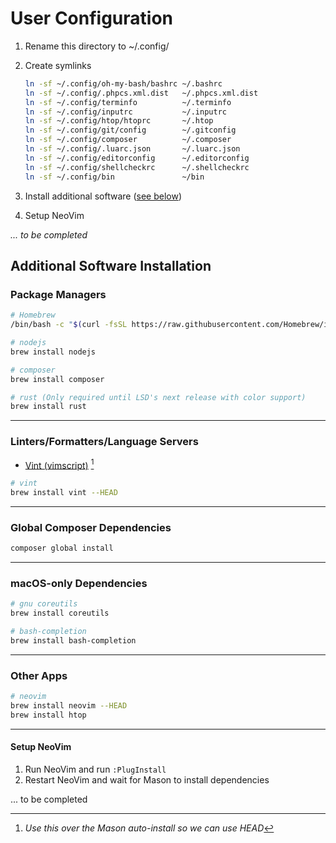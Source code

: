 # User Configuration

1. Rename this directory to ~/.config/
1. Create symlinks

   ```bash
   ln -sf ~/.config/oh-my-bash/bashrc ~/.bashrc
   ln -sf ~/.config/.phpcs.xml.dist   ~/.phpcs.xml.dist
   ln -sf ~/.config/terminfo          ~/.terminfo
   ln -sf ~/.config/inputrc           ~/.inputrc
   ln -sf ~/.config/htop/htoprc       ~/.htop
   ln -sf ~/.config/git/config        ~/.gitconfig
   ln -sf ~/.config/composer          ~/.composer
   ln -sf ~/.config/.luarc.json       ~/.luarc.json
   ln -sf ~/.config/editorconfig      ~/.editorconfig
   ln -sf ~/.config/shellcheckrc      ~/.shellcheckrc
   ln -sf ~/.config/bin               ~/bin
   ```

1. Install additional software ([see below](#additional-software-installation))
1. Setup NeoVim

_... to be completed_

## Additional Software Installation

### Package Managers

```bash
# Homebrew
/bin/bash -c "$(curl -fsSL https://raw.githubusercontent.com/Homebrew/install/HEAD/install.sh)"

# nodejs
brew install nodejs

# composer
brew install composer

# rust (Only required until LSD's next release with color support)
brew install rust
```

---

### Linters/Formatters/Language Servers

- [Vint (vimscript)](https://github.com/Vimjas/vint) [^2]

[^2]: _Use this over the Mason auto-install so we can use HEAD_

```bash
# vint
brew install vint --HEAD
```

---

### Global Composer Dependencies

```bash
composer global install
```

---

### macOS-only Dependencies

```bash
# gnu coreutils
brew install coreutils

# bash-completion
brew install bash-completion
```

---

### Other Apps

```bash
# neovim
brew install neovim --HEAD
brew install htop
```

---

#### Setup NeoVim

1. Run NeoVim and run `:PlugInstall`
1. Restart NeoVim and wait for Mason to install dependencies

... to be completed
